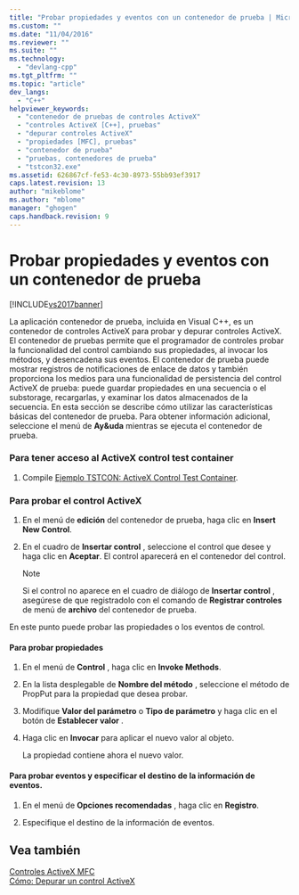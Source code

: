 ```yaml
---
title: "Probar propiedades y eventos con un contenedor de prueba | Microsoft Docs"
ms.custom: ""
ms.date: "11/04/2016"
ms.reviewer: ""
ms.suite: ""
ms.technology: 
  - "devlang-cpp"
ms.tgt_pltfrm: ""
ms.topic: "article"
dev_langs: 
  - "C++"
helpviewer_keywords: 
  - "contenedor de pruebas de controles ActiveX"
  - "controles ActiveX [C++], pruebas"
  - "depurar controles ActiveX"
  - "propiedades [MFC], pruebas"
  - "contenedor de prueba"
  - "pruebas, contenedores de prueba"
  - "tstcon32.exe"
ms.assetid: 626867cf-fe53-4c30-8973-55bb93ef3917
caps.latest.revision: 13
author: "mikeblome"
ms.author: "mblome"
manager: "ghogen"
caps.handback.revision: 9
---
```

# Probar propiedades y eventos con un contenedor de prueba
[!INCLUDE[vs2017banner](../assembler/inline/includes/vs2017banner.md)]

La aplicación contenedor de prueba, incluida en Visual C\+\+, es un contenedor de controles ActiveX para probar y depurar controles ActiveX.  El contenedor de pruebas permite que el programador de controles probar la funcionalidad del control cambiando sus propiedades, al invocar los métodos, y desencadena sus eventos.  El contenedor de prueba puede mostrar registros de notificaciones de enlace de datos y también proporciona los medios para una funcionalidad de persistencia del control ActiveX de prueba: puede guardar propiedades en una secuencia o el substorage, recargarlas, y examinar los datos almacenados de la secuencia.  En esta sección se describe cómo utilizar las características básicas del contenedor de prueba.  Para obtener información adicional, seleccione el menú de **Ay&uda** mientras se ejecuta el contenedor de prueba.  
  
### Para tener acceso al ActiveX control test container  
  
1.  Compile [Ejemplo TSTCON: ActiveX Control Test Container](../top/visual-cpp-samples.md).  
  
### Para probar el control ActiveX  
  
1.  En el menú de **edición** del contenedor de prueba, haga clic en **Insert New Control**.  
  
2.  En el cuadro de **Insertar control** , seleccione el control que desee y haga clic en **Aceptar**.  El control aparecerá en el contenedor del control.  
  
    > [!NOTE]
    >  Si el control no aparece en el cuadro de diálogo de **Insertar control** , asegúrese de que registradolo con el comando de **Registrar controles** de menú de **archivo** del contenedor de prueba.  
  
 En este punto puede probar las propiedades o los eventos de control.  
  
#### Para probar propiedades  
  
1.  En el menú de **Control** , haga clic en **Invoke Methods**.  
  
2.  En la lista desplegable de **Nombre del método** , seleccione el método de PropPut para la propiedad que desea probar.  
  
3.  Modifique **Valor del parámetro** o **Tipo de parámetro** y haga clic en el botón de **Establecer valor** .  
  
4.  Haga clic en **Invocar** para aplicar el nuevo valor al objeto.  
  
     La propiedad contiene ahora el nuevo valor.  
  
#### Para probar eventos y especificar el destino de la información de eventos.  
  
1.  En el menú de **Opciones recomendadas** , haga clic en **Registro**.  
  
2.  Especifique el destino de la información de eventos.  
  
## Vea también  
 [Controles ActiveX MFC](../mfc/mfc-activex-controls.md)   
 [Cómo: Depurar un control ActiveX](../Topic/How%20to:%20Debug%20an%20ActiveX%20Control.md)